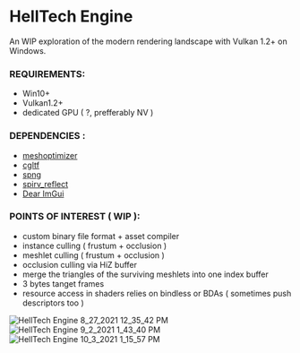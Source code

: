 # HellTech Engine
An WIP exploration of the modern rendering landscape with Vulkan 1.2+ on Windows.


### REQUIREMENTS:
- Win10+
- Vulkan1.2+
- dedicated GPU ( ?, prefferably NV )


### DEPENDENCIES :
- [meshoptimizer](https://github.com/zeux/meshoptimizer)
- [cgltf](https://github.com/jkuhlmann/cgltf)
- [spng](https://github.com/randy408/libspng)
- [spirv_reflect](https://github.com/KhronosGroup/SPIRV-Reflect)
- [Dear ImGui](https://github.com/ocornut/imgui)

### POINTS OF INTEREST ( WIP ):
- custom binary file format + asset compiler
- instance culling ( frustum + occlusion )
- meshlet culling ( frustum + occlusion )
- occlusion culling via HiZ buffer
- merge the triangles of the surviving meshlets into one index buffer
- 3 bytes tanget frames
- resource access in shaders relies on bindless or BDAs ( sometimes push descriptors too )

![HellTech Engine 8_27_2021 12_35_42 PM](https://user-images.githubusercontent.com/32171756/135079403-c1c025b4-bb22-4181-a33a-0a49b469a5e6.png)
![HellTech Engine 9_2_2021 1_43_40 PM](https://user-images.githubusercontent.com/32171756/135079505-5b91c42c-8445-46d4-b7e2-c3f41124a4a9.png)
![HellTech Engine 10_3_2021 1_15_57 PM](https://user-images.githubusercontent.com/32171756/135749331-4a191c8f-d44b-473b-baba-4361418860cc.png)
